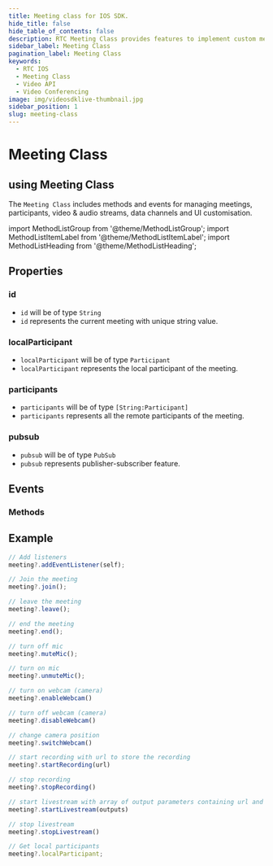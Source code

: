 ```yaml
---
title: Meeting class for IOS SDK.
hide_title: false
hide_table_of_contents: false
description: RTC Meeting Class provides features to implement custom meeting layout in your application.
sidebar_label: Meeting Class
pagination_label: Meeting Class
keywords:
  - RTC IOS
  - Meeting Class
  - Video API
  - Video Conferencing
image: img/videosdklive-thumbnail.jpg
sidebar_position: 1
slug: meeting-class
---
```


# Meeting Class

## using Meeting Class

The `Meeting Class` includes methods and events for managing meetings, participants, video & audio streams, data channels and UI customisation.

import MethodListGroup from '@theme/MethodListGroup';
import MethodListItemLabel from '@theme/MethodListItemLabel';
import MethodListHeading from '@theme/MethodListHeading';

## Properties

### id
- `id` will be of type `String`
- `id` represents the current meeting with unique string value.

### localParticipant
- `localParticipant` will be of type `Participant`
- `localParticipant` represents the local participant of the meeting.

### participants
- `participants` will be of type `[String:Participant]`
- `participants` represents all the remote participants of the meeting.

### pubsub
- `pubsub` will be of type `PubSub`
- `pubsub` represents publisher-subscriber feature.

## Events

<MethodListGroup>
  <MethodListItemLabel name="__events" >
    <MethodListGroup>
      <MethodListHeading heading="Events" />
      <MethodListItemLabel name="addEventListener(_ meetingEventListener: MeetingEventListener)"  type={"void"} />
      <MethodListItemLabel name="removeEventListener(_ meetingEventListener: MeetingEventListener)"  type={"void"} />
    </MethodListGroup>
  </MethodListItemLabel>
</MethodListGroup>

### Methods

<MethodListGroup>
  <MethodListItemLabel name="__methods" >
    <MethodListGroup>
      <MethodListHeading heading="Methods" />
      <MethodListItemLabel name="join()"  type={"void"} />
      <MethodListItemLabel name="leave()"  type={"void"} />
      <MethodListItemLabel name="end()"  type={"void"} />
      <MethodListItemLabel name="muteMic()"  type={"void"} />
      <MethodListItemLabel name="unmuteMic()"  type={"void"} />
      <MethodListItemLabel name="enableWebcam()"  type={"void"} />
      <MethodListItemLabel name="disableWebcam()"  type={"void"} />
      <MethodListItemLabel name="switchWebcam()" type={"void"} />
      <MethodListItemLabel name="startRecording(webhookUrl: String)" type={"void"} />
      <MethodListItemLabel name="stopRecording()" type={"void"} />
      <MethodListItemLabel name="startLivestream(outputs: [LivestreamOutput])" type={"void"} />
      <MethodListItemLabel name="stopLivestream()" type={"void"} />
    </MethodListGroup>
  </MethodListItemLabel>
</MethodListGroup>

## Example

```js title="Play with meeting instance"
// Add listeners
meeting?.addEventListener(self);

// Join the meeting
meeting?.join();

// leave the meeting
meeting?.leave();

// end the meeting
meeting?.end();

// turn off mic
meeting?.muteMic();

// turn on mic
meeting?.unmuteMic();

// turn on webcam (camera)
meeting?.enableWebcam()

// turn off webcam (camera)
meeting?.disableWebcam()

// change camera position
meeting?.switchWebcam()

// start recording with url to store the recording
meeting?.startRecording(url)

// stop recording
meeting?.stopRecording()

// start livestream with array of output parameters containing url and streamKey
meeting?.startLivestream(outputs)

// stop livestream
meeting?.stopLivestream()

// Get local participants
meeting?.localParticipant;
```
